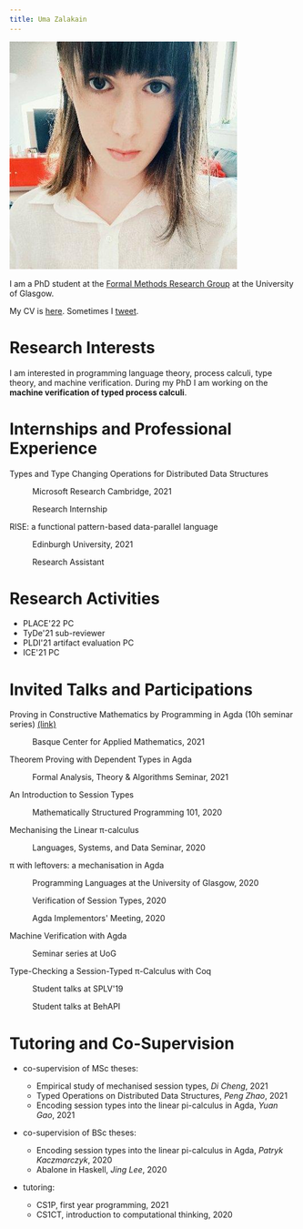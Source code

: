 ```yaml
---
title: Uma Zalakain
---
```


![a picture of me](/static/me.jpg)

I am a PhD student at the [Formal Methods Research Group][FMRG] at the University of Glasgow.

My CV is [here](/static/cv.pdf).
Sometimes I [tweet][twitter].

[FMRG]: http://www.dcs.gla.ac.uk/research/formalmethods/
[twitter]: https://twitter.com/typer_uma/

# Research Interests

I am interested in programming language theory, process calculi, type theory, and machine verification.
During my PhD I am working on the **machine verification of typed process calculi**.

# Internships and Professional Experience

<dl>
  <dt>Types and Type Changing Operations for Distributed Data Structures</dt>
  <dd>
    <p class="venue">Microsoft Research Cambridge, 2021</p>
    <p class="position">Research Internship</p>
  </dd>

  <dt>RISE: a functional pattern-based data-parallel language</dt>
  <dd>
    <p class="venue">Edinburgh University, 2021</p>
    <p class="position">Research Assistant</p>
  </dd>
</dl>

# Research Activities

- PLACE'22 PC
- TyDe'21 sub-reviewer
- PLDI'21 artifact evaluation PC
- ICE'21 PC

# Invited Talks and Participations

<dl>
  <dt>
    Proving in Constructive Mathematics by Programming in Agda (10h seminar series)
    <a href="https://umazalakain.github.io/agda-bcam/tutorial.html">(link)</a>
  </dt>
  <dd>
    <p class="venue">Basque Center for Applied Mathematics, 2021</p>
  </dd>

  <dt>Theorem Proving with Dependent Types in Agda</dt>
  <dd>
    <p class="venue">Formal Analysis, Theory & Algorithms Seminar, 2021</p>
  </dd>

  <dt>An Introduction to Session Types</dt>
  <dd>
    <p class="venue">Mathematically Structured Programming 101, 2020</p>
  </dd>

  <dt>Mechanising the Linear π-calculus</dt>
  <dd>
    <p class="venue">Languages, Systems, and Data Seminar, 2020</p>
  </dd>

  <dt>π with leftovers: a mechanisation in Agda</dt>
  <dd>
    <p class="venue">Programming Languages at the University of Glasgow, 2020</p>
    <p class="venue">Verification of Session Types, 2020</p>
    <p class="venue">Agda Implementors' Meeting, 2020</p>
  </dd>

  <dt>Machine Verification with Agda</dt>
  <dd>
    <p class="venue">Seminar series at UoG</p>
  </dd>

  <dt>Type-Checking a Session-Typed π-Calculus with Coq</dt>
  <dd>
    <p class="venue">Student talks at SPLV'19</p>
    <p class="venue">Student talks at BehAPI</p>
  </dd>
</dl>

# Tutoring and Co-Supervision

- co-supervision of MSc theses:
  - Empirical study of mechanised session types, *Di Cheng*, 2021
  - Typed Operations on Distributed Data Structures, *Peng Zhao*, 2021
  - Encoding session types into the linear pi-calculus in Agda, *Yuan Gao*, 2021

- co-supervision of BSc theses:
  - Encoding session types into the linear pi-calculus in Agda, *Patryk Kaczmarczyk*, 2020
  - Abalone in Haskell, *Jing Lee*, 2020

- tutoring:
  - CS1P, first year programming, 2021
  - CS1CT, introduction to computational thinking, 2020
